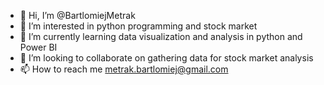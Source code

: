 - 👋 Hi, I’m @BartlomiejMetrak
- 👀 I’m interested in python programming and stock market
- 🌱 I’m currently learning data visualization and analysis in python and Power BI
- 💞️ I’m looking to collaborate on gathering data for stock market analysis
- 📫 How to reach me metrak.bartlomiej@gmail.com

<!---
BartlomiejMetrak/BartlomiejMetrak is a ✨ special ✨ repository because its `README.md` (this file) appears on your GitHub profile.
You can click the Preview link to take a look at your changes.
--->
